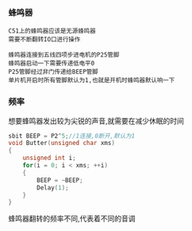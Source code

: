 ### 蜂鸣器
	C51上的蜂鸣器应该是无源蜂鸣器
	需要不断翻转IO口进行操作
	
    蜂鸣器连接到五线四项步进电机的P25管脚
    蜂鸣器启动一下需要传递低电平0
    P25管脚经过非门传递给BEEP管脚
    单片机开启时所有管脚默认为1,也就是开机时蜂鸣器默认响一下
### 频率
想要蜂鸣器发出较为尖锐的声音,就需要在减少休眠的时间
```c
sbit BEEP = P2^5;//1连接,0断开,默认为1
void Butter(unsigned char xms)
{
	unsigned int i;
	for(i = 0; i < xms; ++i)
	{
		BEEP = ~BEEP;
		Delay(1);
	}
}
```
蜂鸣器翻转的频率不同,代表着不同的音调